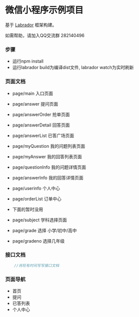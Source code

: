 # 微信小程序示例项目

基于 [Labrador](https://github.com/maichong/labrador) 框架构建。

如需帮助，请加入QQ交流群 282140496



### 步骤
- 运行npm install
- 运行labrador build为编译dist文件, labrador watch为实时刷新


### 页面文档

- page/main 入口页面
- page/answer 提问页面
- page/answerOrder 抢单页面
- page/answerDetail 回答页面

- page/answerList 已答广场页面
- page/myQuestion 我的问题列表页面
- page/myAnswer 我的回答列表页面
- page/questionInfo 我的问题详情页面
- page/answerInfo 我的回答详情页面
- page/userinfo 个人中心
- page/orderList 订单中心


- 下面的暂时没用
- page/subject 学科选择页面
- page/grade 选择 小学/初中/高中
- page/gradeno 选择几年级

### 接口文档

```javascript
    //肖旺有时间写写接口文档
```

### 页面导航
- 首页
- 提问
- 已答列表
- 个人中心